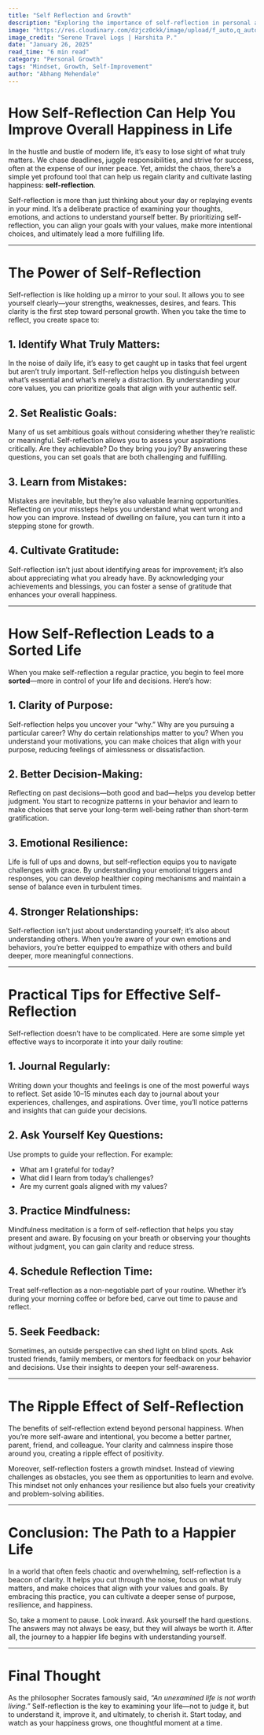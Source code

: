 ```yaml
---
title: "Self Reflection and Growth"
description: "Exploring the importance of self-reflection in personal and professional growth."
image: "https://res.cloudinary.com/dzjcz0ckk/image/upload/f_auto,q_auto/v1737990223/IMG-20250126-WA0074_1_xvilcr.jpg"
image_credit: "Serene Travel Logs | Harshita P."
date: "January 26, 2025"
read_time: "6 min read"
category: "Personal Growth"
tags: "Mindset, Growth, Self-Improvement"
author: "Abhang Mehendale"
---
```


# How Self-Reflection Can Help You Improve Overall Happiness in Life

In the hustle and bustle of modern life, it’s easy to lose sight of what truly matters. We chase deadlines, juggle responsibilities, and strive for success, often at the expense of our inner peace. Yet, amidst the chaos, there’s a simple yet profound tool that can help us regain clarity and cultivate lasting happiness: **self-reflection**.

Self-reflection is more than just thinking about your day or replaying events in your mind. It’s a deliberate practice of examining your thoughts, emotions, and actions to understand yourself better. By prioritizing self-reflection, you can align your goals with your values, make more intentional choices, and ultimately lead a more fulfilling life.

---

# The Power of Self-Reflection

Self-reflection is like holding up a mirror to your soul. It allows you to see yourself clearly—your strengths, weaknesses, desires, and fears. This clarity is the first step toward personal growth. When you take the time to reflect, you create space to:

## 1. Identify What Truly Matters:  
   In the noise of daily life, it’s easy to get caught up in tasks that feel urgent but aren’t truly important. Self-reflection helps you distinguish between what’s essential and what’s merely a distraction. By understanding your core values, you can prioritize goals that align with your authentic self.

## 2. Set Realistic Goals:  
   Many of us set ambitious goals without considering whether they’re realistic or meaningful. Self-reflection allows you to assess your aspirations critically. Are they achievable? Do they bring you joy? By answering these questions, you can set goals that are both challenging and fulfilling.

## 3. Learn from Mistakes:  
   Mistakes are inevitable, but they’re also valuable learning opportunities. Reflecting on your missteps helps you understand what went wrong and how you can improve. Instead of dwelling on failure, you can turn it into a stepping stone for growth.

## 4. Cultivate Gratitude:  
   Self-reflection isn’t just about identifying areas for improvement; it’s also about appreciating what you already have. By acknowledging your achievements and blessings, you can foster a sense of gratitude that enhances your overall happiness.

---

# How Self-Reflection Leads to a Sorted Life

When you make self-reflection a regular practice, you begin to feel more **sorted**—more in control of your life and decisions. Here’s how:

## 1. Clarity of Purpose:  
   Self-reflection helps you uncover your “why.” Why are you pursuing a particular career? Why do certain relationships matter to you? When you understand your motivations, you can make choices that align with your purpose, reducing feelings of aimlessness or dissatisfaction.

## 2. Better Decision-Making:  
   Reflecting on past decisions—both good and bad—helps you develop better judgment. You start to recognize patterns in your behavior and learn to make choices that serve your long-term well-being rather than short-term gratification.

## 3. Emotional Resilience:  
   Life is full of ups and downs, but self-reflection equips you to navigate challenges with grace. By understanding your emotional triggers and responses, you can develop healthier coping mechanisms and maintain a sense of balance even in turbulent times.

## 4. Stronger Relationships:  
   Self-reflection isn’t just about understanding yourself; it’s also about understanding others. When you’re aware of your own emotions and behaviors, you’re better equipped to empathize with others and build deeper, more meaningful connections.

---

# Practical Tips for Effective Self-Reflection

Self-reflection doesn’t have to be complicated. Here are some simple yet effective ways to incorporate it into your daily routine:

## 1. Journal Regularly:  
   Writing down your thoughts and feelings is one of the most powerful ways to reflect. Set aside 10–15 minutes each day to journal about your experiences, challenges, and aspirations. Over time, you’ll notice patterns and insights that can guide your decisions.

## 2. Ask Yourself Key Questions:  
   Use prompts to guide your reflection. For example:
   - What am I grateful for today?
   - What did I learn from today’s challenges?
   - Are my current goals aligned with my values?

## 3. Practice Mindfulness:  
   Mindfulness meditation is a form of self-reflection that helps you stay present and aware. By focusing on your breath or observing your thoughts without judgment, you can gain clarity and reduce stress.

## 4. Schedule Reflection Time:  
   Treat self-reflection as a non-negotiable part of your routine. Whether it’s during your morning coffee or before bed, carve out time to pause and reflect.

## 5. Seek Feedback:  
   Sometimes, an outside perspective can shed light on blind spots. Ask trusted friends, family members, or mentors for feedback on your behavior and decisions. Use their insights to deepen your self-awareness.

---

# The Ripple Effect of Self-Reflection

The benefits of self-reflection extend beyond personal happiness. When you’re more self-aware and intentional, you become a better partner, parent, friend, and colleague. Your clarity and calmness inspire those around you, creating a ripple effect of positivity.

Moreover, self-reflection fosters a growth mindset. Instead of viewing challenges as obstacles, you see them as opportunities to learn and evolve. This mindset not only enhances your resilience but also fuels your creativity and problem-solving abilities.

---

# Conclusion: The Path to a Happier Life

In a world that often feels chaotic and overwhelming, self-reflection is a beacon of clarity. It helps you cut through the noise, focus on what truly matters, and make choices that align with your values and goals. By embracing this practice, you can cultivate a deeper sense of purpose, resilience, and happiness.

So, take a moment to pause. Look inward. Ask yourself the hard questions. The answers may not always be easy, but they will always be worth it. After all, the journey to a happier life begins with understanding yourself.

---

# Final Thought

As the philosopher Socrates famously said, *“An unexamined life is not worth living.”* Self-reflection is the key to examining your life—not to judge it, but to understand it, improve it, and ultimately, to cherish it. Start today, and watch as your happiness grows, one thoughtful moment at a time.